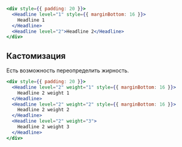 ```jsx { "props": { "layout": false, "iframe": false } }
<div style={{ padding: 20 }}>
  <Headline level="1" style={{ marginBottom: 16 }}>
    Headline 1
  </Headline>
  <Headline level="2">Headline 2</Headline>
</div>
```

## Кастомизация

Есть возможность переопределить жирность.

```jsx { "props": { "layout": false, "iframe": false } }
<div style={{ padding: 20 }}>
  <Headline level="2" weight="1" style={{ marginBottom: 16 }}>
    Headline 2 weight 1
  </Headline>
  <Headline level="2" weight="2" style={{ marginBottom: 16 }}>
    Headline 2 weight 2
  </Headline>
  <Headline level="2" weight="3">
    Headline 2 weight 3
  </Headline>
</div>
```
